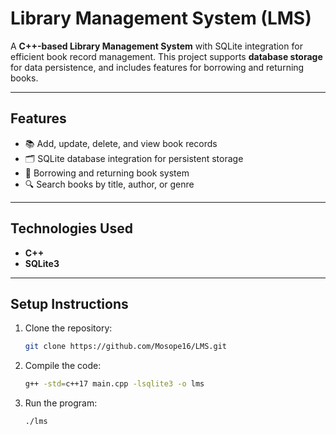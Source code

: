 # Library Management System (LMS)

A **C++-based Library Management System** with SQLite integration for efficient book record management. This project supports **database storage** for data persistence, and includes features for borrowing and returning books.

---

## Features
- 📚 Add, update, delete, and view book records
- 🗂️ SQLite database integration for persistent storage
- 📖 Borrowing and returning book system
- 🔍 Search books by title, author, or genre

---

## Technologies Used
- **C++**
- **SQLite3**

---

## Setup Instructions
1. Clone the repository:
   ```bash
   git clone https://github.com/Mosope16/LMS.git
2. Compile the code:
   ```bash
   g++ -std=c++17 main.cpp -lsqlite3 -o lms
3. Run the program:
   ```bash
   ./lms


